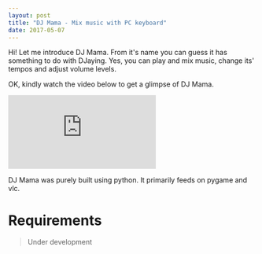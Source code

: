```yaml
---
layout: post
title: "DJ Mama - Mix music with PC keyboard"
date: 2017-05-07
---
```


Hi! Let me introduce DJ Mama. From it's name you can guess it has something to do with DJaying. Yes, you can play and mix music, change its' tempos and adjust volume levels.

OK, kindly watch the video below to get a glimpse of DJ Mama.

<div class="container">
<iframe src="https://www.youtube.com/embed/Dn0nRWWPRh8" frameborder="0" allowfullscreen class="video"></iframe>
</div>

DJ Mama was purely built using python. It primarily feeds on pygame and vlc.

# Requirements
> Under development
